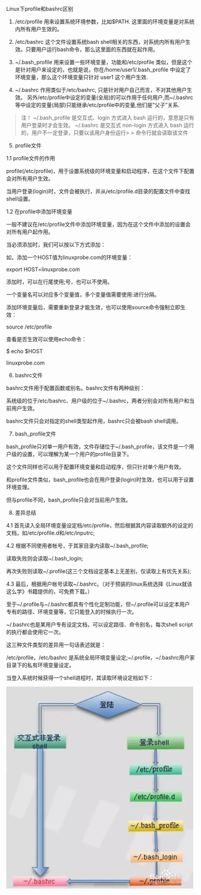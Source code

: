Linux下profile和bashrc区别
1. /etc/profile
用来设置系统环境参数，比如$PATH. 这里面的环境变量是对系统内所有用户生效的。

2. /etc/bashrc
这个文件设置系统bash shell相关的东西，对系统内所有用户生效。只要用户运行bash命令，那么这里面的东西就在起作用。

3. ~/.bash_profile
用来设置一些环境变量，功能和/etc/profile 类似，但是这个是针对用户来设定的，也就是说，你在/home/user1/.bash_profile 中设定了环境变量，那么这个环境变量只针对 user1 这个用户生效.

4. ~/.bashrc
作用类似于/etc/bashrc, 只是针对用户自己而言，不对其他用户生效。
另外/etc/profile中设定的变量(全局)的可以作用于任何用户,而~/.bashrc等中设定的变量(局部)只能继承/etc/profile中的变量,他们是”父子”关系.

> 注！
> ~/.bash_profile 是交互式、login 方式进入 bash 运行的，意思是只有用户登录时才会生效。
> ~/.bashrc 是交互式 non-login 方式进入 bash 运行的，用户不一定登录，只要以该用户身份运行> > 命令行就会读取该文件

5. profile文件

1.1 profile文件的作用

profile(/etc/profile)，用于设置系统级的环境变量和启动程序，在这个文件下配置会对所有用户生效。

当用户登录(login)时，文件会被执行，并从/etc/profile.d目录的配置文件中查找shell设置。

1.2 在profile中添加环境变量

一般不建议在/etc/profile文件中添加环境变量，因为在这个文件中添加的设置会对所有用户起作用。

当必须添加时，我们可以按以下方式添加：

如，添加一个HOST值为linuxprobe.com的环境变量：

export HOST=linuxprobe.com

添加时，可以在行尾使用;号，也可以不使用。

一个变量名可以对应多个变量值，多个变量值需要使用:进行分隔。

添加环境变量后，需要重新登录才能生效，也可以使用source命令强制立即生效：

source /etc/profile

查看是否生效可以使用echo命令：

$ echo $HOST

linuxprobe.com

6. bashrc文件

bashrc文件用于配置函数或别名。bashrc文件有两种级别：

系统级的位于/etc/bashrc、用户级的位于~/.bashrc，两者分别会对所有用户和当前用户生效。

bashrc文件只会对指定的shell类型起作用，bashrc只会被bash shell调用。

7. bash_profile文件

bash_profile只对单一用户有效，文件存储位于~/.bash_profile，该文件是一个用户级的设置，可以理解为某一个用户的profile目录下。

这个文件同样也可以用于配置环境变量和启动程序，但只针对单个用户有效。

和profile文件类似，bash_profile也会在用户登录(login)时生效，也可以用于设置环境变理。

但与profile不同，bash_profile只会对当前用户生效。

8. 差异总结

4.1 首先读入全局环境变量设定档/etc/profile，然后根据其内容读取额外的设定的文档，如/etc/profile.d和/etc/inputrc;

4.2 根据不同使用者帐号，于其家目录内读取~/.bash_profile;

读取失败则会读取~/.bash_login;

再次失败则读取~/.profile(这三个文档设定基本上无差别，仅读取上有优先关系);

4.3 最后，根据用户帐号读取~/.bashrc。（对于预装的linux系统选择《Linux就该这么学》书籍提供的，可免费下载。）

至于~/.profile与~/.bashrc都具有个性化定制功能，但~/.profile可以设定本用户专有的路径、环境变量等，它只能登入的时候执行一次。

~/.bashrc也是某用户专有设定文档，可以设定路径、命令别名，每次shell script的执行都会使用它一次。

这三种文件类型的差异用一句话表述就是：

/etc/profile，/etc/bashrc 是系统全局环境变量设定;~/.profile，~/.bashrc用户家目录下的私有环境变量设定。

当登入系统时候获得一个shell进程时，其读取环境设定档如下：

![](.\assets\shell.webp)